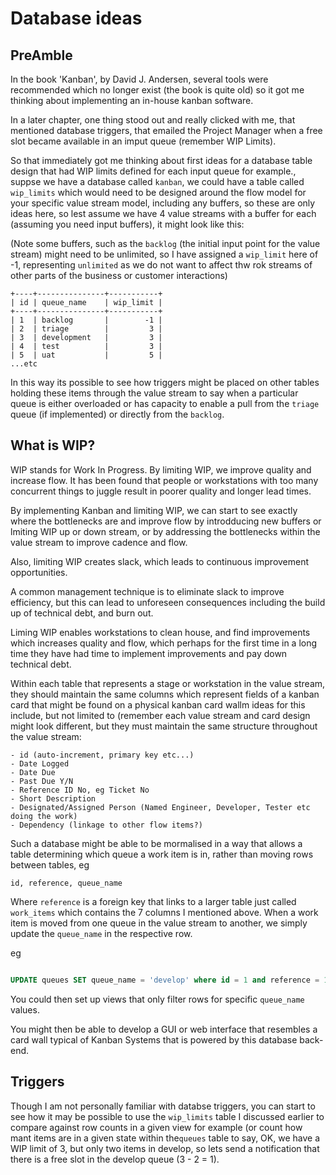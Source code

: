 # Database ideas

## PreAmble
In the book 'Kanban', by David J. Andersen, several tools were recommended which no
longer exist (the book is quite old) so it got me thinking about implementing an
in-house kanban software.

In a later chapter, one thing stood out and really clicked with me, that mentioned
database triggers, that emailed the Project Manager when a free slot became available
in an imput queue (remember WIP Limits).

So that immediately got me thinking about first ideas for a database table design
that had WIP limits defined for each input queue for example., suppse we have a
database called `kanban`, we could have a table called `wip_limits` which would need
to be designed around the flow model for your specific value stream model, including
any buffers, so these are only ideas here, so lest assume we have 4 value streams
with a buffer for each (assuming you need input buffers), it might look like this:

(Note some buffers, such as the `backlog` (the initial input point for the value
stream) might need to be unlimited, so I have assigned a `wip_limit` here of -1,
representing `unlimited` as we do not want to affect thw rok streams of other parts
of the business or customer interactions)

```
+----+---------------+-----------+
| id | queue_name    | wip_limit |  
+----+---------------+-----------+
| 1  | backlog       |        -1 |
| 2  | triage        |         3 |
| 3  | development   |         3 |
| 4  | test          |         3 |
| 5  | uat           |         5 |
...etc
```

In this way its possible to see how triggers might be placed on other tables holding
these items through the value stream to say when a particular queue is either overloaded
or has capacity to enable a pull from the `triage` queue (if implemented) or directly
from the `backlog`.

## What is WIP?

WIP stands for Work In Progress. By limiting WIP, we improve quality and increase flow.
It has been found that people or workstations with too many concurrent things to juggle
result in poorer quality and longer lead times.

By implementing Kanban and limiting WIP, we can start to see exactly where the bottlenecks
are and improve flow by introdducing new buffers or lmiting WIP up or down stream, or
by addressing the bottlenecks within the value stream to improve cadence and flow.

Also, limiting WIP creates slack, which leads to continuous improvement opportunities.

A common management technique is to eliminate slack to improve efficiency, but this can
lead to unforeseen consequences including the build up of technical debt, and burn out.

Liming WIP enables workstations to clean house, and find improvements which increases
quality and flow, which perhaps for the first time in a long time they have had time
to implement improvements and pay down technical debt.

Within each table that represents a stage or workstation in the value stream, they should
maintain the same columns which represent fields of a kanban card that might be found
on a physical kanban card wallm ideas for this include, but not limited to (remember each
value stream and card design might look different, but they must maintain the same structure
throughout the value stream:

```
- id (auto-increment, primary key etc...)
- Date Logged
- Date Due
- Past Due Y/N
- Reference ID No, eg Ticket No
- Short Description
- Designated/Assigned Person (Named Engineer, Developer, Tester etc doing the work)
- Dependency (linkage to other flow items?)
```

Such a database might be able to be mormalised in a way that allows a table determining
which queue a work item is in, rather than moving rows between tables, eg

```
id, reference, queue_name
```

Where `reference` is a foreign key that links to a larger table just called `work_items`
which contains the 7 columns I mentioned above. When a work item is moved from one queue
in the value stream to another, we simply update the `queue_name` in the respective row.

eg

```sql

UPDATE queues SET queue_name = 'develop' where id = 1 and reference = 12345;


```

You could then set up views that only filter rows for specific `queue_name` values.

You might then be able to develop a GUI or web interface that resembles a card wall typical
of Kanban Systems that is powered by this database back-end.

## Triggers

Though I am not personally familiar with databse triggers, you can start to see how it may
be possible to use the `wip_limits` table I discussed earlier to compare against row counts
in a given view for example (or count how mant items are in a given state within the`queues`
table to say, OK, we have a WIP limit of 3, but only two items in develop, so lets send a
notification that there is a free slot in the develop queue (3 - 2 = 1).
